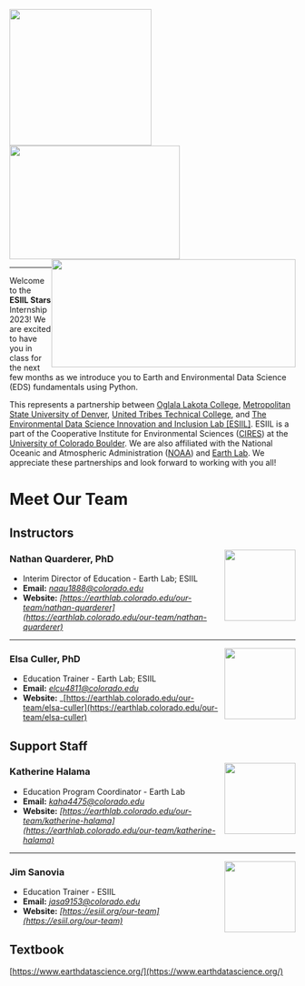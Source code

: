 <img style="float: left;" src="https://pbs.twimg.com/profile_images/1537109064093532160/mG03dW9G_400x400.jpg" width="250" height="240"> <img style="float: center;" src="https://drive.google.com/uc?export=view&id=13_P0Dq9rb1aXFFVfspMRn5hlP7t8RuwC" width="300" height="200"> <img style="float: right;" src="https://cires.colorado.edu/sites/all/themes/CIRES_Bootstrap/icons/cires/cires-triplet-new-new_1.png" width="430" height="190">


***


Welcome to the **ESIIL Stars** Internship 2023! We are excited to have you in class for the next few months as we introduce you to Earth and Environmental Data Science (EDS) fundamentals using Python.

This represents a partnership between [Oglala Lakota College](https://www.olc.edu/), [Metropolitan State University of Denver](), [United Tribes Technical College](https://uttc.edu/), and [The Environmental Data Science Innovation and Inclusion Lab [ESIIL]](https://esiil.org/). ESIIL is a part of the Cooperative Institute for Environmental Sciences ([CIRES](https://cires.colorado.edu/)) at the [University of Colorado Boulder](https://www.colorado.edu/). We are also affiliated with the National Oceanic and Atmospheric Administration ([NOAA](https://www.noaa.gov/)) and [Earth Lab](https://earthlab.colorado.edu/). We appreciate these partnerships and look forward to working with you all!


# Meet Our Team

## **Instructors**

<img style="float: right;" src="https://earthlab.colorado.edu/sites/default/files/styles/square_med/public/media/image/profile.png?itok=81I5qGge" width="125" height="125">

### **Nathan Quarderer, PhD** 


* Interim Director of Education - Earth Lab; ESIIL
* **Email:** _[naqu1888@colorado.edu](naqu1888@colorado.edu)_
* **Website:** _[https://earthlab.colorado.edu/our-team/nathan-quarderer](https://earthlab.colorado.edu/our-team/nathan-quarderer)_

***

<img style="float: right;" src="https://earthlab.colorado.edu/sites/default/files/styles/square_med/public/media/image/Elsa%20Culler%20-%20reduced.jpg?itok=RWCtw7K7" width="125" height="125">

### **Elsa Culler, PhD**

* Education Trainer - Earth Lab; ESIIL
* **Email:** _[elcu4811@colorado.edu](elcu4811@colorado.edu)_
* **Website:** _[https://earthlab.colorado.edu/our-team/elsa-culler](https://earthlab.colorado.edu/our-team/elsa-culler)


## **Support Staff**

<img style="float: right;" src="https://earthlab.colorado.edu/sites/default/files/styles/square_med/public/media/image/IMG_20210521_202146%20copy.jpg?itok=mhH4wgui" width="125" height="125">

### **Katherine Halama** 


* Education Program Coordinator - Earth Lab
* **Email:** _[kaha4475@colorado.edu](kaha4475@colorado.edu)_
* **Website:** _[https://earthlab.colorado.edu/our-team/katherine-halama](https://earthlab.colorado.edu/our-team/katherine-halama)_

***

<img style="float: right;" src="https://media.licdn.com/dms/image/D5603AQFIoqS91aBcaw/profile-displayphoto-shrink_200_200/0/1674354325257?e=1683763200&v=beta&t=Ua-EWUlQOzMrEdR61FS6UV0LDhwK4oltMOJeyMVIb1A" width="125" height="125">

### **Jim Sanovia**

* Education Trainer - ESIIL
* **Email:** _[jasa9153@colorado.edu ](jasa9153@colorado.edu)_
* **Website:** _[https://esiil.org/our-team](https://esiil.org/our-team)_

## **Textbook**
[https://www.earthdatascience.org/](https://www.earthdatascience.org/)


